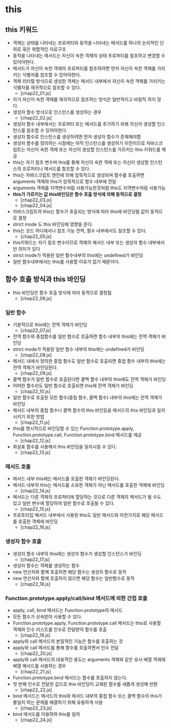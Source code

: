 # this
## this 키워드
- 객체는 상태를 나타내는 프로퍼티와 동작을 나타내는 메서드를 하나의 논리적인 단위로 묶은 복합적인 자료구조
- 동작을 나타내는 메서드는 자신이 속한 객체의 상태 프로퍼티를 참조하고 변경할 수 있어야한다.
- 메서드가 자신이 속한 객체의 프로퍼티를 참조하려면 먼저 자신이 속한 객체를 가리키는 식별자를 참조할 수 있어야한다.
- 객체 리터럴 방식으로 생성한 객체는 메서드 내부에서 자신이 속한 객체를 가리키는 식별자를 재귀적으로 참조할 수 있다.
  - [chap22_01.js]
- 자기 자신이 속한 객체를 재귀적으로 참조하는 방식은 일반적이고 바람직 하지 않다.
- 생성자 함수 방식으로 인스턴스를 생성하는 경우
  - [chap22_02.js]
- 생성자 함수 내부에서는 프로퍼티 또는 메서드를 추가하기 위해 자신이 생성할 인스턴스를 참조할 수 있어야한다.
- 생성자 함수로 인스턴스를 생성하려면 먼저 생성자 함수가 존재해야함
- 생성자 함수를 정의하는 시점에는 아직 인스턴스를 생성하기 이전이므로 자바스크립트는 자신이 속한 객체 또는 자신이 생성할 인스턴스를 가르키는 this 키워드를 제공
- this는 자기 참조 변수며 this를 통해 자신이 속한 객체 또는 자신이 생성할 인스턴스의 프로퍼티나 메서드를 참조할 수 있다.
- this는 자바스크립트 엔진에 의해 암묵적으로 생성되며 함수를 호출하면 arguments 객체와 this가 암묵적으로 함수 내부에 전달
- arguments 객체를 지역변수처럼 사용가능한것처럼 this도 지역변수처럼 사용가능
- **this가 가르키는 값 this바인딩은 함수 호출 방식에 의해 동적으로 결정**
  - [chap22_03.js]
  - [chap22_04.js]
- 자바스크립트의 this는 함수가 호출되는 방식에 따라 this에 바인딩될 값이 동적으로 결정
- strict mode 도 this 바인딩에 영향을 준다.
- this는 코드 어디에서나 참조 가능 전역, 함수 내부에서도 참조할 수 있다.
  - [chap22_05.js]
- this키워드는 자기 참조 변수이므로 객체의 메서드 내부 또는 생성자 함수 내부에서만 의미가 있다
- strict mode가 적용된 일반 함수내부의 this에는 undefined가 바인딩
- 일반 함수내부에서는 this를 사용할 이유가 없기 때문이다.
## 함수 호출 방식과 this 바인딩
- this 바인딩은 함수 호출 방식에 따라 동적으로 결정됨
  - [chap22_06.js]
### 일반 함수
- 기본적으로 this에는 전역 객체가 바인딩
  - [chap22_07.js]
- 전역 함수와 중첩함수를 일반 함수로 호출하면 함수 내부의 this에는 전역 객체가 바인딩
- strict mode가 적용된 일반 함수 내부의 this에는 undefined가 바인딩
  - [chap22_08.js]
- 메서드 내에서 정의한 중첩 함수도 일반 함수로 호출되면 중첩 함수 내부의 this에는 전역 객체가 바인딩된다.
  - [chap22_09.js]
- 콜백 함수가 일반 함수로 호출된다면 콜백 함수 내부의 this에도 전역 객체가 바인딩
- 어떠한 함수라도 일반 함수로 호출되면 this에 전역 객체가 바인딩
  - [chap22_10.js]
- 일반 함수로 호출된 모든 함수(중첩 함수, 콜백 함수) 내부의 this에는 전역 객체가 바인딩
- 메서드 내부의 중첩 함수나 콜백 함수의 this 바인등을 메서드의 this 바인딩과 일치시키기 위한 방법
  - [chap22_11.js]
- this를 명시적으로 바인딩할 수 있는 Function.prototype.apply, Function.prototype.call, Function.prototype.bind 메서드를 제공
  - [chap22_12.js]
- 화살표 함수를 사용해서 this 바인딩을 일치시킬 수 있다.
  - [chap22_13.js]
### 메서드 호출
- 메서드 내부 this에는 메서드를 호출한 객체가 바인딩된다.
- 메서드 내부의 this는 메서드를 소유한 객체가 아닌 메서드를 호출한 객체에 바인딩
  - [chap22_14.js]
- 메서드는 다른 객체의 프로퍼티에 할당하는 것으로 다른 객체의 메서드가 될 수도 있고 일반 변수에 할당하여 일반 함수로 호출될 수 있다.
  - [chap22_15.js]
- 프로토타입 메서드 내부에서 사용된 this도 일반 메서드와 마찬가지로 해당 메서드를 호출한 객체에 바인딩
  - [chap22_16.js]
### 생성자 함수 호출
- 생성자 함수 내부의 this에는 생성자 함수가 생성할 인스턴스가 바인딩
  - [chap22_17.js]
- 생성자 함수는 객체를 생성하는 함수
- new 연산자와 함께 호출하면 해당 함수는 생성자 함수로 동작
- new 연산자와 함께 호출하지 않으면 해당 함수는 일반함수로 동작
  - [chap22_18.js]
### Function.prototype.apply/call/bind 메서드에 의한 간접 호출
- apply, call, bind 메서드는 Function.prototype의 메서드
- 모든 함수가 상속받아 사용할 수 있다.
- Function.prototype.apply, Function.prototype.call 메서드는 this로 사용할 객체와 인수 리스트를 인수로 전달받아 함수를 호출
  - [chap22_19.js]
- apply와 call 메서드의 본질적인 기능은 함수를 호출하는 것
- apply와 call 메서드를 통해 함수를 호출하면서 인수 전달
  - [chap22_20.js]
- apply와 call 메서드의 대표적인 용도는 arguments 객체와 같은 유사 배열 객체에 배열 메서드를 사용하는 경우
  - [chap22_21.js]
- Function.prototype.bind 메서드는 함수를 호출하지 않는다.
- 첫 번째 인수로 전달한 값으로 this 바인딩이 교체된 함수를 새롭게 생성해 반환
  - [chap22_22.js]
- bind 메서드는 메서드의 this와 메서드 내부의 중첩 함수 또는 콜백 함수의 this가 불일치 하는 문제를 해결하기 위해 유용하게 사용
  - [chap22_23.js]
- bind 메서드를 이용하여 this를 일치
  - [chap22_24.js]